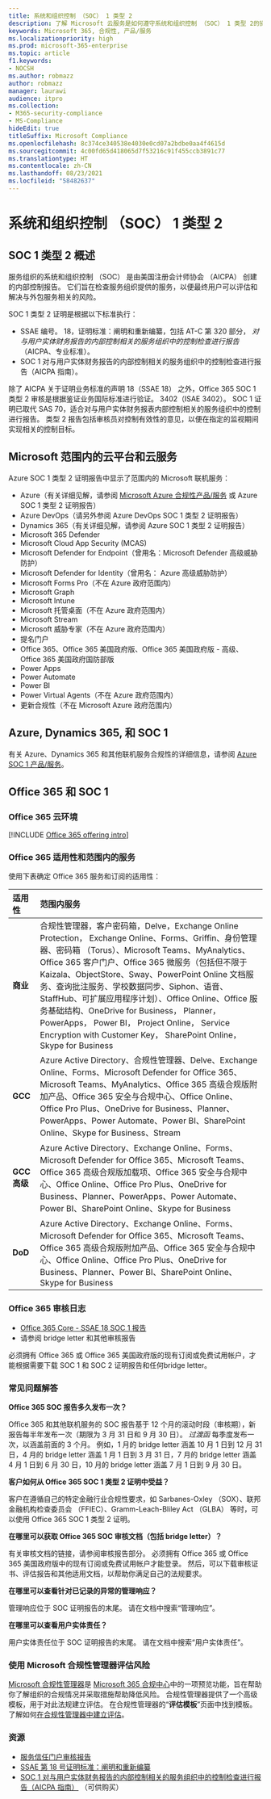 ```yaml
---
title: 系统和组织控制 （SOC） 1 类型 2
description: 了解 Microsoft 云服务是如何遵守系统和组织控制 （SOC） 1 类型 2的操作安全标准。
keywords: Microsoft 365, 合规性, 产品/服务
ms.localizationpriority: high
ms.prod: microsoft-365-enterprise
ms.topic: article
f1.keywords:
- NOCSH
ms.author: robmazz
author: robmazz
manager: laurawi
audience: itpro
ms.collection:
- M365-security-compliance
- MS-Compliance
hideEdit: true
titleSuffix: Microsoft Compliance
ms.openlocfilehash: 8c374ce340538e4030e0cd07a2bdbe0aa4f4615d
ms.sourcegitcommit: 4c00fd65d418065d7f53216c91f455ccb3891c77
ms.translationtype: HT
ms.contentlocale: zh-CN
ms.lasthandoff: 08/23/2021
ms.locfileid: "58482637"
---
```

# <a name="system-and-organization-controls-soc-1-type-2"></a>系统和组织控制 （SOC） 1 类型 2

## <a name="soc-1-type-2-overview"></a>SOC 1 类型 2 概述

服务组织的系统和组织控制 （SOC） 是由美国注册会计师协会 （AICPA） 创建的内部控制报告。 它们旨在检查服务组织提供的服务，以便最终用户可以评估和解决与外包服务相关的风险。

SOC 1 类型 2 证明是根据以下标准执行：

- SSAE 编号。 18，证明标准：阐明和重新编纂，包括 AT-C 第 320 部分， *对与用户实体财务报告的内部控制相关的服务组织中的控制检查进行报告* （AICPA、专业标准）。
- SOC 1 对与用户实体财务报告的内部控制相关的服务组织中的控制检查进行报告（AICPA 指南）。

除了 AICPA 关于证明业务标准的声明 18（SSAE 18） 之外，Office 365 SOC 1 类型 2 审核是根据鉴证业务国际标准进行验证。 3402（ISAE 3402）。 SOC 1 证明已取代 SAS 70，适合对与用户实体财务报表内部控制相关的服务组织中的控制进行报告。 类型 2 报告包括审核员对控制有效性的意见，以便在指定的监视期间实现相关的控制目标。

## <a name="microsoft-in-scope-cloud-platforms--services"></a>Microsoft 范围内的云平台和云服务

Azure SOC 1 类型 2 证明报告中显示了范围内的 Microsoft 联机服务：

- Azure（有关详细见解，请参阅 [Microsoft Azure 合规性产品/服务](https://azure.microsoft.com/resources/microsoft-azure-compliance-offerings/) 或 Azure SOC 1 类型 2 证明报告）
- Azure DevOps（请另外参阅 Azure DevOps SOC 1 类型 2 证明报告）
- Dynamics 365（有关详细见解，请参阅 Azure SOC 1 类型 2 证明报告）
- Microsoft 365 Defender
- Microsoft Cloud App Security (MCAS)
- Microsoft Defender for Endpoint（曾用名：Microsoft Defender 高级威胁防护）
- Microsoft Defender for Identity（曾用名： Azure 高级威胁防护）
- Microsoft Forms Pro（不在 Azure 政府范围内）
- Microsoft Graph
- Microsoft Intune
- Microsoft 托管桌面（不在 Azure 政府范围内）
- Microsoft Stream
- Microsoft 威胁专家（不在 Azure 政府范围内）
- 提名门户
- Office 365、Office 365 美国政府版、Office 365 美国政府版 - 高级、Office 365 美国政府国防部版
- Power Apps
- Power Automate
- Power BI
- Power Virtual Agents（不在 Azure 政府范围内）
- 更新合规性（不在 Microsoft Azure 政府范围内）

## <a name="azure-dynamics-365-and-soc-1"></a>Azure, Dynamics 365, 和 SOC 1

有关 Azure、Dynamics 365 和其他联机服务合规性的详细信息，请参阅 [Azure SOC 1 产品/服务](/azure/compliance/offerings/offering-soc-1)。

## <a name="office-365-and-soc-1"></a>Office 365 和 SOC 1

### <a name="office-365-cloud-environments"></a>Office 365 云环境

[!INCLUDE [Office 365 offering intro](../includes/o365-offering-introduction.md)]

### <a name="office-365-applicability-and-in-scope-services"></a>Office 365 适用性和范围内的服务

使用下表确定 Office 365 服务和订阅的适用性：

| **适用性** | **范围内服务** |
|:------------------|:----------------------|
| **商业** | 合规性管理器，客户密码箱，Delve，Exchange Online Protection， Exchange Online、Forms、Griffin、身份管理器、密码箱 （Torus）、Microsoft Teams、MyAnalytics、Office 365 客户门户、Office 365 微服务（包括但不限于 Kaizala、ObjectStore、Sway、PowerPoint Online 文档服务、查询批注服务、学校数据同步、Siphon、语音、StaffHub、可扩展应用程序计划）、Office Online、Office 服务基础结构、OneDrive for Business， Planner， PowerApps， Power BI， Project Online， Service Encryption with Customer Key， SharePoint Online， Skype for Business |
| **GCC** | Azure Active Directory、合规性管理器、Delve、Exchange Online、Forms、Microsoft Defender for Office 365、Microsoft Teams、MyAnalytics、Office 365 高级合规版附加产品、Office 365 安全与合规中心、Office Online、Office Pro Plus、OneDrive for Business、Planner、PowerApps、Power Automate、Power BI、SharePoint Online、Skype for Business、Stream |
| **GCC 高级** | Azure Active Directory、Exchange Online、Forms、Microsoft Defender for Office 365、Microsoft Teams、Office 365 高级合规版加载项、Office 365 安全与合规中心、Office Online、Office Pro Plus、OneDrive for Business、Planner、PowerApps、Power Automate、Power BI、SharePoint Online、Skype for Business |
| **DoD** | Azure Active Directory、Exchange Online、Forms、Microsoft Defender for Office 365、Microsoft Teams、Office 365 高级合规版附加产品、Office 365 安全与合规中心、Office Online、Office Pro Plus、OneDrive for Business、Planner、Power BI、SharePoint Online、Skype for Business |

### <a name="office-365-audit-reports"></a>Office 365 审核日志

- [Office 365 Core - SSAE 18 SOC 1 报告](https://aka.ms/o365SOC-1)
- 请参阅 bridge letter 和其他审核报告

必须拥有 Office 365 或 Office 365 美国政府版的现有订阅或免费试用帐户，才能根据需要下载 SOC 1 和 SOC 2 证明报告和任何bridge letter。

### <a name="frequently-asked-questions"></a>常见问题解答

**Office 365 SOC 报告多久发布一次？**

Office 365 和其他联机服务的 SOC 报告基于 12 个月的滚动时段（审核期），新报告每半年发布一次（期限为 3 月 31 日和 9 月 30 日）。 *过渡函* 每季度发布一次，以涵盖前面的 3 个月。 例如，1 月的 bridge letter 涵盖 10 月 1 日到 12 月 31 日，4 月的 bridge letter 涵盖 1 月 1 日到 3 月 31 日，7 月的 bridge letter 涵盖 4 月 1 日到 6 月 30 日，10 月的 bridge letter 涵盖 7 月 1 日到 9 月 30 日。

**客户如何从 Office 365 SOC 1 类型 2 证明中受益？**

客户在遵循自己的特定金融行业合规性要求，如 Sarbanes-Oxley （SOX）、联邦金融机构检查委员会 （FFIEC）、Gramm-Leach-Bliley Act （GLBA） 等时，可以使用 Office 365 SOC 1 类型 2 证明。

**在哪里可以获取 Office 365 SOC 审核文档（包括 bridge letter）？**

有关审核文档的链接，请参阅审核报告部分。 必须拥有 Office 365 或 Office 365 美国政府版中的现有订阅或免费试用帐户才能登录。 然后，可以下载审核证书、评估报告和其他适用文档，以帮助你满足自己的法规要求。

**在哪里可以查看针对已记录的异常的管理响应？**

管理响应位于 SOC 证明报告的末尾。 请在文档中搜索“管理响应”。

**在哪里可以查看用户实体责任？**

用户实体责任位于 SOC 证明报告的末尾。 请在文档中搜索“用户实体责任”。

### <a name="use-microsoft-compliance-manager-to-assess-your-risk"></a>使用 Microsoft 合规性管理器评估风险

[Microsoft 合规性管理器](/microsoft-365/compliance/compliance-manager)是 [Microsoft 365 合规中心](/microsoft-365/compliance/microsoft-365-compliance-center)中的一项预览功能，旨在帮助你了解组织的合规情况并采取措施帮助降低风险。 合规性管理器提供了一个高级模板，用于对此法规建立评估。 在合规性管理器的“**评估模板**”页面中找到模板。 了解如何[在合规性管理器中建立评估](/microsoft-365/compliance/compliance-manager-assessments)。

### <a name="resources"></a>资源

- [服务信任门户审核报告](https://servicetrust.microsoft.com/ViewPage/MSComplianceGuideV3)
- [SSAE 第 18 号证明标准：阐明和重新编纂](https://www.aicpa.org/Research/Standards/AuditAttest/DownloadableDocuments/SSAE_No_18.pdf)
- [SOC 1 对与用户实体财务报告的内部控制相关的服务组织中的控制检查进行报告（AICPA 指南）](https://future.aicpa.org/cpe-learning/publication/reporting-on-an-examination-of-controls-at-a-service-organization-relevant-to-user-entities-internal-control-over-financial-reporting-soc-1-guide-OPL) （可供购买）
